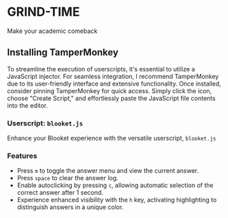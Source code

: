 # GRIND-TIME 
Make your academic comeback 

## Installing TamperMonkey
To streamline the execution of userscripts, it's essential to utilize a JavaScript injector. For seamless integration, I recommend TamperMonkey due to its user-friendly interface and extensive functionality. Once installed, consider pinning TamperMonkey for quick access. Simply click the icon, choose "Create Script," and effortlessly paste the JavaScript file contents into the editor.

### Userscript: `blooket.js`
Enhance your Blooket experience with the versatile userscript, `blooket.js`

### Features
- Press `m` to toggle the answer menu and view the current answer.
- Press `space` to clear the answer log.
- Enable autoclicking by pressing `c`, allowing automatic selection of the correct answer after 1 second.
- Experience enhanced visibility with the `h` key, activating highlighting to distinguish answers in a unique color.
